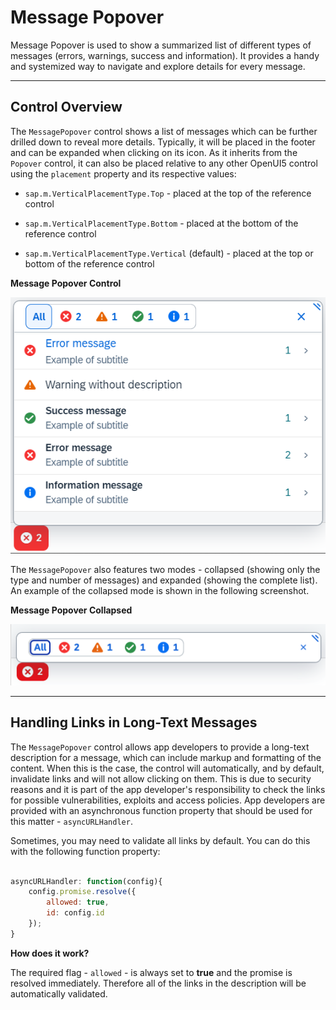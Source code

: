 <!-- loio52824a6c316a413dbd7bd5f29522dce2 -->

# Message Popover

Message Popover is used to show a summarized list of different types of messages \(errors, warnings, success and information\). It provides a handy and systemized way to navigate and explore details for every message.

***

## Control Overview

The `MessagePopover` control shows a list of messages which can be further drilled down to reveal more details. Typically, it will be placed in the footer and can be expanded when clicking on its icon. As it inherits from the `Popover` control, it can also be placed relative to any other OpenUI5 control using the `placement` property and its respective values:

-   `sap.m.VerticalPlacementType.Top` - placed at the top of the reference control

-   `sap.m.VerticalPlacementType.Bottom` - placed at the bottom of the reference control

-   `sap.m.VerticalPlacementType.Vertical` \(default\) - placed at the top or bottom of the reference control


  
  
**Message Popover Control**

![](images/loioa5667d8a793d41048af93f509445906e_LowRes.png "Message Popover Control")

The `MessagePopover` also features two modes - collapsed \(showing only the type and number of messages\) and expanded \(showing the complete list\). An example of the collapsed mode is shown in the following screenshot.

  
  
**Message Popover Collapsed**

![](images/loiobd94678ddbbe47468b27398aac05963d_LowRes.png "Message Popover Collapsed")

***

## Handling Links in Long-Text Messages

The `MessagePopover` control allows app developers to provide a long-text description for a message, which can include markup and formatting of the content. When this is the case, the control will automatically, and by default, invalidate links and will not allow clicking on them. This is due to security reasons and it is part of the app developer's responsibility to check the links for possible vulnerabilities, exploits and access policies. App developers are provided with an asynchronous function property that should be used for this matter - `asyncURLHandler`.

Sometimes, you may need to validate all links by default. You can do this with the following function property:

```js

asyncURLHandler: function(config){
	config.promise.resolve({
		allowed: true,
		id: config.id
	});
}
```

**How does it work?**

The required flag - `allowed` - is always set to **true** and the promise is resolved immediately. Therefore all of the links in the description will be automatically validated.

